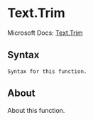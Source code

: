 ---
---

# Text.Trim

Microsoft Docs: [Text.Trim](https://docs.microsoft.com/en-us/powerquery-m/text-trim)

## Syntax

```powerquery-m
Syntax for this function.
```

## About

About this function.

